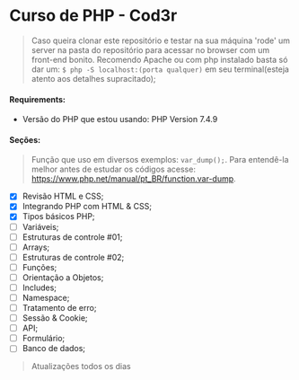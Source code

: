 <h1>Curso de PHP - Cod3r</h1>

> Caso queira clonar este repositório e testar na sua máquina
> 'rode' um server na pasta do repositório para acessar no
> browser com um front-end bonito.
> Recomendo Apache ou com php instalado basta só dar um:
> `$ php -S localhost:(porta qualquer)` em seu terminal(esteja atento aos detalhes supracitado);

#### Requirements:

- Versão do PHP que estou usando: PHP Version 7.4.9

#### Seções:

> Função que uso em diversos exemplos: `var_dump();`. Para entendê-la melhor
> antes de estudar os códigos acesse: https://www.php.net/manual/pt_BR/function.var-dump.

- [x] Revisão HTML e CSS;
- [x] Integrando PHP com HTML & CSS;
- [x] Tipos básicos PHP;
- [ ] Variáveis;
- [ ] Estruturas de controle #01;
- [ ] Arrays;
- [ ] Estruturas de controle #02;
- [ ] Funções;
- [ ] Orientação a Objetos;
- [ ] Includes;
- [ ] Namespace;
- [ ] Tratamento de erro;
- [ ] Sessão & Cookie;
- [ ] API;
- [ ] Formulário;
- [ ] Banco de dados;

> Atualizações todos os dias
